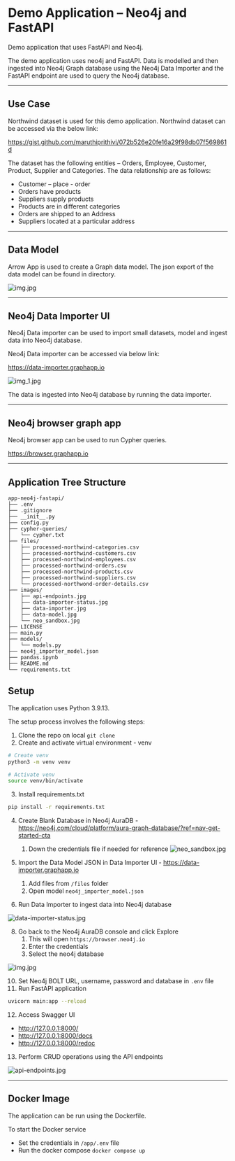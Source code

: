 # Demo Application – Neo4j and FastAPI

Demo application that uses FastAPI and Neo4j.

The demo application uses neo4j and FastAPI. Data is modelled and then ingested into Neo4j Graph database using the
Neo4j Data Importer and the FastAPI endpoint are used to query the Neo4j database.

*** 

## Use Case

Northwind dataset is used for this demo application. Northwind dataset can be accessed via the below link:

https://gist.github.com/maruthiprithivi/072b526e20fe16a29f98db07f569861d

The dataset has the following entities – Orders, Employee, Customer, Product, Supplier and Categories. The data
relationship are as follows:

- Customer – place - order
- Orders have products
- Suppliers supply products
- Products are in different categories
- Orders are shipped to an Address
- Suppliers located at a particular address

***

## Data Model

Arrow App is used to create a Graph data model. The json export of the data model can be found in directory.

![img.jpg](images/data-model.jpg)

***

## Neo4j Data Importer UI

Neo4j Data importer can be used to import small datasets, model and ingest data into Neo4j database.

Neo4j Data importer can be accessed via below link:

https://data-importer.graphapp.io

![img_1.jpg](images/data-importer.jpg)

The data is ingested into Neo4j database by running the data importer.

***

## Neo4j browser graph app

Neo4j browser app can be used to run Cypher queries.

https://browser.graphapp.io

***

## Application Tree Structure

```
app-neo4j-fastapi/
├── .env
├── .gitignore
├── __init__.py
├── config.py
├── cypher-queries/
│   └── cypher.txt
├── files/
│   ├── processed-northwind-categories.csv
│   ├── processed-northwind-customers.csv
│   ├── processed-northwind-employees.csv
│   ├── processed-northwind-orders.csv
│   ├── processed-northwind-products.csv
│   ├── processed-northwind-suppliers.csv
│   └── processed-northwond-order-details.csv
├── images/
│   ├── api-endpoints.jpg
│   ├── data-importer-status.jpg
│   ├── data-importer.jpg
│   ├── data-model.jpg
│   └── neo_sandbox.jpg
├── LICENSE
├── main.py
├── models/
│   └── models.py
├── neo4j_importer_model.json
├── pandas.ipynb
├── README.md
└── requirements.txt

```

## Setup

The application uses Python 3.9.13.

The setup process involves the following steps:

1. Clone the repo on local
   ```git clone ```
2. Create and activate virtual environment - venv

```bash
# Create venv
python3 -m venv venv

# Activate venv
source venv/bin/activate
```

3. Install requirements.txt

```bash
pip install -r requirements.txt
```

4. Create Blank Database in Neo4j AuraDB - https://neo4j.com/cloud/platform/aura-graph-database/?ref=nav-get-started-cta
   1. Down the credentials file if needed for reference
![neo_sandbox.jpg](images/neo-sandbox.jpg)

6. Import the Data Model JSON in Data Importer UI - https://data-importer.graphapp.io
   1. Add files from `/files` folder
   2. Open model `neo4j_importer_model.json`

7. Run Data Importer to ingest data into Neo4j database

![data-importer-status.jpg](images/data-importer-status.jpg)

8. Go back to the Neo4j AuraDB console and click Explore
   1. This will open `https://browser.neo4j.io`
   2. Enter the credentials 
   3. Select the neo4j database 

![img.jpg](images/select-database.jpg)

10. Set Neo4j BOLT URL, username, password and database in ``.env`` file
11. Run FastAPI application

```bash
uvicorn main:app --reload
```

12. Access Swagger UI

- http://127.0.0.1:8000/
- http://127.0.0.1:8000/docs
- http://127.0.0.1:8000/redoc

13. Perform CRUD operations using the API endpoints

![api-endpoints.jpg](images/api-endpoints.jpg)

***

## Docker Image
The application can be run using the Dockerfile.

To start the Docker service
- Set the credentials in ``/app/.env`` file
- Run the docker compose ``docker compose up``





